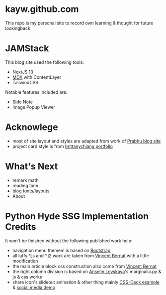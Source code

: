 kayw.github.com
==============

This repo is my personal site to record own learning & thought for future lookingback

# JAMStack

This blog site used the following tools:

- NextJS 13
- [MDX](https://mdxjs.com/docs/what-is-mdx/) with ContentLayer
- TailwindCSS

Notable features included are:

- Side Note
- Image Popup Viewer

# Acknowlege

- most of site layout and styles are adapted from work of [Prabhu blog site](https://github.com/PrabhuKiran8790)
- project card style is from [brittanychiang portfolio](https://brittanychiang.com/#projects)

# What's Next

- remark math
- reading time
- blog fonts/layouts
- About

# Python Hyde SSG Implementation Credits

It won't be finished without the following published work help:

- navigation menu themem is based on [Bootstrap][bootstrap]
- all luffy.\*.js and \*.j2 work are taken from [Vincent Bernat][vincent bernat] with a little modification
- the main article block css construction also come from [Vincent Bernat][vincent bernat]
- the right column division is based on [Anselm Levskaya][anselm levskaya]'s marginalia.py & js & css works
- share icon's slideout animation & other thing mainly [CSS-Deck example][share-work1] & [social media demo][share-work2]

[bootstrap]: http://twitter.github.com/bootstrap/
[vincent bernat]: http://vincent.bernat.im/
[anselm levskaya]: http://ontologicalwarfare.com/
[share-work1]: http://cssdeck.com/labs/css-social-share-button/
[share-work2]: http://www.webtutorialplus.com/elegant-social-media-menu-with-css/
